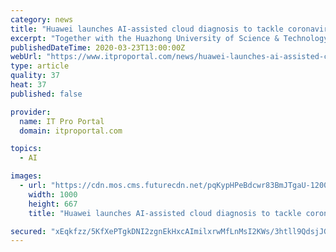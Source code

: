 ```yaml
---
category: news
title: "Huawei launches AI-assisted cloud diagnosis to tackle coronavirus"
excerpt: "Together with the Huazhong University of Science & Technology and Lanwon Technology, Huawei has developed an artificial intelligence (AI) tool to help doctors diagnose cases with greater ease. The AI-assisted diagnosis service can automatically assess lung structure and function, alleviating the shortage of doctors qualified to perform such ..."
publishedDateTime: 2020-03-23T13:00:00Z
webUrl: "https://www.itproportal.com/news/huawei-launches-ai-assisted-cloud-diagnosis-to-tackle-coronavirus/"
type: article
quality: 37
heat: 37
published: false

provider:
  name: IT Pro Portal
  domain: itproportal.com

topics:
  - AI

images:
  - url: "https://cdn.mos.cms.futurecdn.net/pqKypHPeBdcwr83BmJTgaU-1200-80.jpg"
    width: 1000
    height: 667
    title: "Huawei launches AI-assisted cloud diagnosis to tackle coronavirus"

secured: "xEqkfzz/5KfXePTgkDNI2zgnEkHxcAImilxrwMfLnMsI2KWs/3htll9QdsjJGkakux5NKPCOJxvOcdUs04v7eoZqyuUnK1DXLDcEuoSfIeuSUjY+WBlJE8SdsD1kS0d2AadxHrAWAAyT3TcMc1sOAd7csKZNDjT+riiW1KQqAKzXVVd7WDj8yRXHV8e7/sLWtFHj52FER2Mw18MVvnZDarvW5Kk6LcrFmx7xRk/okm5ZTe+zjjLJiW9ptHdAnuXgAHvuCQpsNesPOZ4zD4dEgNptOjXHiWKIPky46IFNcNjw5LicUTG1/0mNtHB70A/U;czUjVjkQqmZ1nAPCvizb8A=="
---
```


